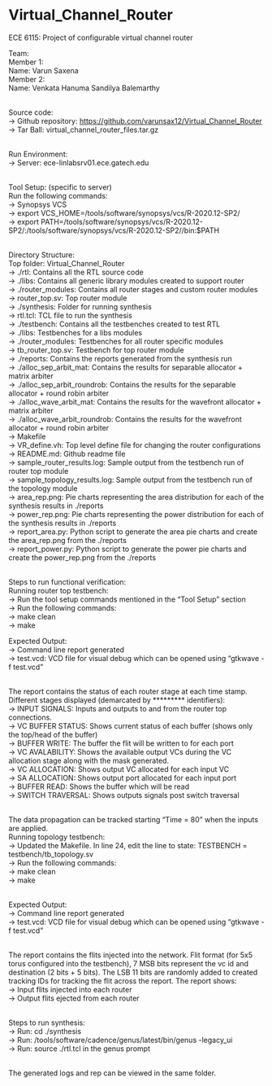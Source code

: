 # Virtual_Channel_Router
ECE 6115: Project of configurable virtual channel router

Team:   <br />
Member 1:   <br />
Name: Varun Saxena   <br />
Member 2:  <br />
Name: Venkata Hanuma Sandilya Balemarthy <br />  <br />

Source code: <br />
  -> Github repository: https://github.com/varunsax12/Virtual_Channel_Router  <br />
  -> Tar Ball: virtual_channel_router_files.tar.gz  <br />  <br />

Run Environment:  <br />
  -> Server: ece-linlabsrv01.ece.gatech.edu  <br />  <br />

Tool Setup: (specific to server)  <br />
Run the following commands:  <br />
  -> Synopsys VCS  <br />
      -> export VCS_HOME=/tools/software/synopsys/vcs/R-2020.12-SP2/  <br />
      -> export PATH=/tools/software/synopsys/vcs/R-2020.12-SP2/:/tools/software/synopsys/vcs/R-2020.12-SP2//bin:$PATH  <br />  <br />

Directory Structure:  <br />
Top folder: Virtual_Channel_Router  <br />
  -> ./rtl: Contains all the RTL source code  <br />
      -> ./libs: Contains all generic library modules created to support router  <br />
      -> ./router_modules: Contains all router stages and custom router modules  <br />
      -> router_top.sv: Top router module  <br />
  -> ./synthesis: Folder for running synthesis  <br />
      -> rtl.tcl: TCL file to run the synthesis  <br />
  -> ./testbench: Contains all the testbenches created to test RTL  <br />
      -> ./libs: Testbenches for a libs modules  <br />
      -> ./router_modules: Testbenches for all router specific modules  <br />
      -> tb_router_top.sv: Testbench for top router module  <br />
  -> ./reports: Contains the reports generated from the synthesis run  <br />
      -> ./alloc_sep_arbit_mat: Contains the results for separable allocator + matrix arbiter  <br />
  	  -> ./alloc_sep_arbit_roundrob: Contains the results for the separable allocator + round robin arbiter  <br />
  	  -> ./alloc_wave_arbit_mat: Contains the results for the wavefront allocator + matrix arbiter  <br />
  	  -> ./alloc_wave_arbit_roundrob: Contains the results for the wavefront allocator + round robin arbiter  <br />
  -> Makefile  <br />
  -> VR_define.vh: Top level define file for changing the router configurations  <br />
  -> README.md: Github readme file  <br />
  -> sample_router_results.log: Sample output from the testbench run of router top module  <br />
  -> sample_topology_results.log: Sample output from the testbench run of the topology module  <br />
  -> area_rep.png: Pie charts representing the area distribution for each of the synthesis results in ./reports  <br />
  -> power_rep.png: Pie charts representing the power distribution for each of the synthesis results in ./reports  <br />
  -> report_area.py: Python script to generate the area pie charts and create the area_rep.png from the ./reports  <br />
  -> report_power.py: Python script to generate the power pie charts and create the power_rep.png from the ./reports  <br />  <br />

Steps to run functional verification:  <br />
Running router top testbench:  <br />
  -> Run the tool setup commands mentioned in the “Tool Setup” section  <br />
  -> Run the following commands:  <br />
  -> make clean  <br />
  -> make  <br />

Expected Output:  <br />
  -> Command line report generated  <br />
  -> test.vcd: VCD file for visual debug which can be opened using “gtkwave -f test.vcd”  <br />  <br />

The report contains the status of each router stage at each time stamp. Different stages displayed (demarcated by ********* identifiers):  <br />
  -> INPUT SIGNALS: Inputs and outputs to and from the router top connections.  <br />
  -> VC BUFFER STATUS: Shows current status of each buffer (shows only the top/head of the buffer)  <br />
  -> BUFFER WRITE: The buffer the flit will be written to for each port  <br />
  -> VC AVALABILITY: Shows the available output VCs during the VC allocation stage along with the mask generated.  <br />
  -> VC ALLOCATION: Shows output VC allocated for each input VC  <br />
  -> SA ALLOCATION: Shows output port allocated for each input port  <br />
  -> BUFFER READ: Shows the buffer which will be read  <br />
  -> SWITCH TRAVERSAL: Shows outputs signals post switch traversal  <br />  <br />

The data propagation can be tracked starting “Time = 80” when the inputs are applied.  <br />
Running topology testbench:  <br /> 
  -> Updated the Makefile. In line 24, edit the line to state: TESTBENCH = testbench/tb_topology.sv  <br />
  -> Run the following commands:  <br />
  -> make clean  <br />
  -> make  <br />  <br />
  
Expected Output:  <br />
  -> Command line report generated  <br />
  -> test.vcd: VCD file for visual debug which can be opened using “gtkwave -f test.vcd”  <br />  <br />

The report contains the flits injected into the network. Flit format (for 5x5 torus configured into the testbench), 7 MSB bits represent the vc id and destination (2 bits + 5 bits). The LSB 11 bits are randomly added to created tracking IDs for tracking the flit across the report. The report shows:  <br />
  -> Input flits injected into each router  <br />
  -> Output flits ejected from each router  <br />  <br />

Steps to run synthesis:  <br />
  -> Run: cd ./synthesis  <br />
  -> Run: /tools/software/cadence/genus/latest/bin/genus -legacy_ui  <br />
  -> Run: source ./rtl.tcl in the genus prompt  <br />  <br />

The generated logs and rep can be viewed in the same folder.  <br />

